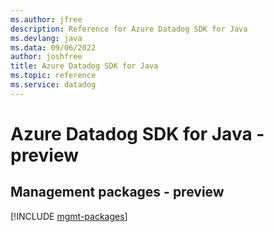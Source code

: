 ```yaml
---
ms.author: jfree
description: Reference for Azure Datadog SDK for Java
ms.devlang: java
ms.data: 09/06/2022
author: joshfree
title: Azure Datadog SDK for Java
ms.topic: reference
ms.service: datadog
---
```

# Azure Datadog SDK for Java - preview

## Management packages - preview
[!INCLUDE [mgmt-packages](datadog-mgmt-index.md)]